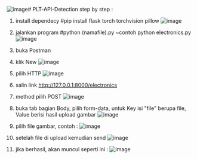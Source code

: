 ![image](https://github.com/user-attachments/assets/c4298141-6794-45a3-9a76-04532368c8ae)# PLT-API-Detection
step by step :
1. install dependecy #pip install flask torch torchvision pillow
   ![image](https://github.com/user-attachments/assets/1a9d9c58-c374-41ac-b598-93a8dbf55bfa)

2. jalankan program #python (namafile).py ~contoh python electronics.py
   ![image](https://github.com/user-attachments/assets/30a6e52d-fc4a-4358-a9f8-618dcdd24209)

3. buka Postman
4. klik New
   ![image](https://github.com/user-attachments/assets/b4f5d469-23c2-43fe-9dd9-e63cb7e61393)

5. pilih HTTP
   ![image](https://github.com/user-attachments/assets/098c3e34-c452-4fec-90c5-5902ac2c5707)

6. salin link http://127.0.0.1:8000/electronics
7. method pilih POST
   ![image](https://github.com/user-attachments/assets/c32bd5fd-9bf4-43a4-82a4-94cba7bb7794)

8. buka tab bagian Body, pilih form-data, untuk Key isi "file" berupa file, Value berisi hasil upload gambar
   ![image](https://github.com/user-attachments/assets/73183b23-7662-4789-93eb-f3aba7707155)

9. pilih file gambar, contoh :
   ![image](https://github.com/user-attachments/assets/aa7018e8-e57e-4638-9ca3-3d0b40e7ae16)

10. setelah file di upload kemudian send
    ![image](https://github.com/user-attachments/assets/c3c3968c-331e-4599-9eb8-1215ca8b1c9a)

11. jika berhasil, akan muncul seperti ini :
    ![image](https://github.com/user-attachments/assets/34f7c466-ad66-4d6c-ba19-46a59d8e727e)
